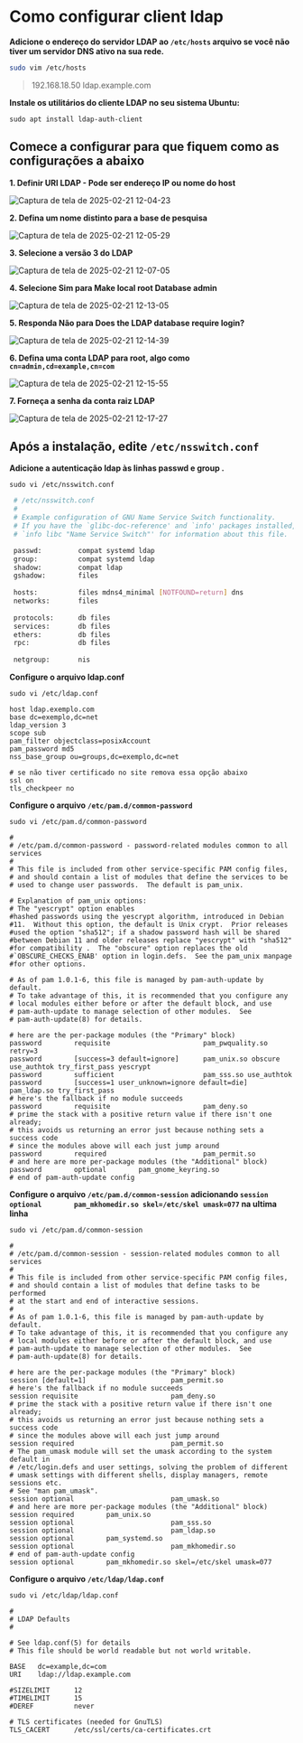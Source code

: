# Como configurar client ldap

**Adicione o endereço do servidor LDAP ao `/etc/hosts` arquivo se você não tiver um servidor DNS ativo na sua rede.**

```bash
sudo vim /etc/hosts
```
> 192.168.18.50 ldap.example.com

**Instale os utilitários do cliente LDAP no seu sistema Ubuntu:**

```
sudo apt install ldap-auth-client
```

## **Comece a configurar para que fiquem como as configurações a abaixo**

**1. Definir URI LDAP - Pode ser endereço IP ou nome do host**

![Captura de tela de 2025-02-21 12-04-23](https://github.com/user-attachments/assets/29647042-532c-4244-86ff-28d11a9f80cc)

**2. Defina um nome distinto para a base de pesquisa**

![Captura de tela de 2025-02-21 12-05-29](https://github.com/user-attachments/assets/1cf921a1-4745-4c28-aaf1-18211ca27b75)

**3. Selecione a versão  3 do LDAP**

![Captura de tela de 2025-02-21 12-07-05](https://github.com/user-attachments/assets/33d4d968-7c91-4ea2-9fa0-76195654a689)

**4. Selecione  Sim  para Make local root Database admin**

![Captura de tela de 2025-02-21 12-13-05](https://github.com/user-attachments/assets/0e4be4ca-042b-46c0-ba6b-f389a6db4fbf)

**5. Responda  Não  para Does the LDAP database require login?**

![Captura de tela de 2025-02-21 12-14-39](https://github.com/user-attachments/assets/c631e84d-3591-412b-8601-271808e11ce4)

**6. Defina uma conta LDAP para root, algo como `cn=admin,cd=example,cn=com`**

![Captura de tela de 2025-02-21 12-15-55](https://github.com/user-attachments/assets/babe4eef-bea0-4516-a332-ec17c7859c25)

**7. Forneça a senha da conta raiz LDAP**

![Captura de tela de 2025-02-21 12-17-27](https://github.com/user-attachments/assets/d12d31bd-f504-4245-b4ac-033380a4d757)

## Após a instalação, edite  `/etc/nsswitch.conf`

**Adicione a autenticação ldap às  linhas passwd e  group .**

```
sudo vi /etc/nsswitch.conf
```

```bash
 # /etc/nsswitch.conf
 #
 # Example configuration of GNU Name Service Switch functionality.
 # If you have the `glibc-doc-reference' and `info' packages installed, try:
 # `info libc "Name Service Switch"' for information about this file.

 passwd:         compat systemd ldap
 group:          compat systemd ldap
 shadow:         compat ldap
 gshadow:        files
 
 hosts:          files mdns4_minimal [NOTFOUND=return] dns
 networks:       files
 
 protocols:      db files
 services:       db files
 ethers:         db files
 rpc:            db files
 
 netgroup:       nis
```
**Configure o arquivo ldap.conf**

```
sudo vi /etc/ldap.conf
```

```
host ldap.exemplo.com
base dc=exemplo,dc=net
ldap_version 3
scope sub
pam_filter objectclass=posixAccount
pam_password md5
nss_base_group ou=groups,dc=exemplo,dc=net

# se não tiver certificado no site remova essa opção abaixo
ssl on
tls_checkpeer no
```

**Configure o arquivo `/etc/pam.d/common-password`**

```
sudo vi /etc/pam.d/common-password
```

```
#
# /etc/pam.d/common-password - password-related modules common to all services
#
# This file is included from other service-specific PAM config files,
# and should contain a list of modules that define the services to be
# used to change user passwords.  The default is pam_unix.

# Explanation of pam_unix options:
# The "yescrypt" option enables
#hashed passwords using the yescrypt algorithm, introduced in Debian
#11.  Without this option, the default is Unix crypt.  Prior releases
#used the option "sha512"; if a shadow password hash will be shared
#between Debian 11 and older releases replace "yescrypt" with "sha512"
#for compatibility .  The "obscure" option replaces the old
#`OBSCURE_CHECKS_ENAB' option in login.defs.  See the pam_unix manpage
#for other options.

# As of pam 1.0.1-6, this file is managed by pam-auth-update by default.
# To take advantage of this, it is recommended that you configure any
# local modules either before or after the default block, and use
# pam-auth-update to manage selection of other modules.  See
# pam-auth-update(8) for details.

# here are the per-package modules (the "Primary" block)
password        requisite                       pam_pwquality.so retry=3
password        [success=3 default=ignore]      pam_unix.so obscure use_authtok try_first_pass yescrypt
password        sufficient                      pam_sss.so use_authtok
password        [success=1 user_unknown=ignore default=die]     pam_ldap.so try_first_pass
# here's the fallback if no module succeeds
password        requisite                       pam_deny.so
# prime the stack with a positive return value if there isn't one already;
# this avoids us returning an error just because nothing sets a success code
# since the modules above will each just jump around
password        required                        pam_permit.so
# and here are more per-package modules (the "Additional" block)
password        optional        pam_gnome_keyring.so
# end of pam-auth-update config
```

**Configure o arquivo `/etc/pam.d/common-session`**
**adicionando `session optional        pam_mkhomedir.so skel=/etc/skel umask=077` na ultima linha**

```
sudo vi /etc/pam.d/common-session
```

```
#
# /etc/pam.d/common-session - session-related modules common to all services
#
# This file is included from other service-specific PAM config files,
# and should contain a list of modules that define tasks to be performed
# at the start and end of interactive sessions.
#
# As of pam 1.0.1-6, this file is managed by pam-auth-update by default.
# To take advantage of this, it is recommended that you configure any
# local modules either before or after the default block, and use
# pam-auth-update to manage selection of other modules.  See
# pam-auth-update(8) for details.

# here are the per-package modules (the "Primary" block)
session [default=1]                     pam_permit.so
# here's the fallback if no module succeeds
session requisite                       pam_deny.so
# prime the stack with a positive return value if there isn't one already;
# this avoids us returning an error just because nothing sets a success code
# since the modules above will each just jump around
session required                        pam_permit.so
# The pam_umask module will set the umask according to the system default in
# /etc/login.defs and user settings, solving the problem of different
# umask settings with different shells, display managers, remote sessions etc.
# See "man pam_umask".
session optional                        pam_umask.so
# and here are more per-package modules (the "Additional" block)
session required        pam_unix.so
session optional                        pam_sss.so
session optional                        pam_ldap.so
session optional        pam_systemd.so
session optional                        pam_mkhomedir.so
# end of pam-auth-update config
session optional        pam_mkhomedir.so skel=/etc/skel umask=077
```

**Configure o arquivo `/etc/ldap/ldap.conf`**

```
sudo vi /etc/ldap/ldap.conf
```

```
#
# LDAP Defaults
#

# See ldap.conf(5) for details
# This file should be world readable but not world writable.

BASE   dc=example,dc=com
URI    ldap://ldap.example.com 

#SIZELIMIT      12
#TIMELIMIT      15
#DEREF          never

# TLS certificates (needed for GnuTLS)
TLS_CACERT      /etc/ssl/certs/ca-certificates.crt
```

